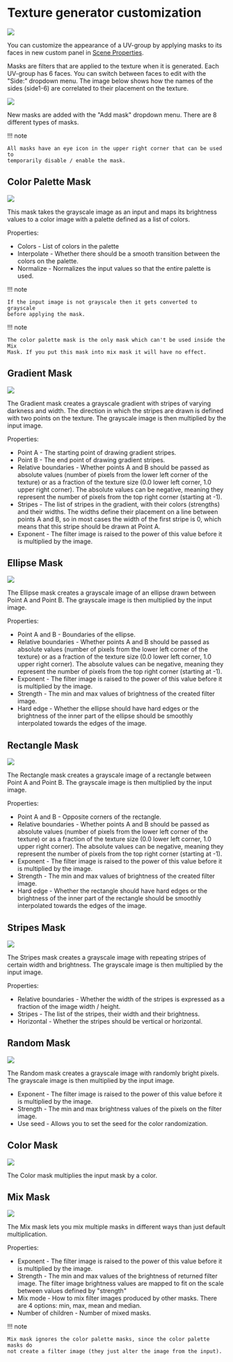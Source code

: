 # Texture generator customization

![](/mcblend/img/customized_uv_groups.png)

You can customize the appearance of a UV-group by applying masks to its faces
in new custom panel in [Scene Properties](/mcblend/gui/scene_properties/).

Masks are filters that are applied to the texture when it is generated.
Each UV-group has 6 faces. You can switch between faces to edit with the
"Side:" dropdown menu. The image below shows how the names of the
sides (side1-6) are correlated to their placement on the texture.

![](/mcblend/img/faces.png)

New masks are added with the "Add mask" dropdown menu. There are 8 different types
of masks.


!!! note

    All masks have an eye icon in the upper right corner that can be used to
    temporarily disable / enable the mask.

## Color Palette Mask
![](/mcblend/img/color_palette_mask.png)

This mask takes the grayscale image as an input and maps its brightness values
to a color image with a palette defined as a list of colors.

Properties:

- Colors - List of colors in the palette
- Interpolate - Whether there should be a smooth transition between the colors
    on the palette.
- Normalize - Normalizes the input values so that the entire palette is
    used.

!!! note

    If the input image is not grayscale then it gets converted to grayscale
    before applying the mask.

!!! note

    The color palette mask is the only mask which can't be used inside the Mix
    Mask. If you put this mask into mix mask it will have no effect.



## Gradient Mask
![](/mcblend/img/gradient_mask.png)

The Gradient mask creates a grayscale gradient with stripes of varying darkness
and width. The direction in which the stripes are drawn is defined with two
points on the texture. The grayscale image is then multiplied by the input image.

Properties:

- Point A - The starting point of drawing gradient stripes.
- Point B - The end point of drawing gradient stripes.
- Relative boundaries - Whether points A and B should be passed as absolute
    values (number of pixels from the lower left corner of the texture) or as a
    fraction of the texture size (0.0 lower left corner, 1.0 upper right corner).
    The absolute values can be negative, meaning they represent the number of
    pixels from the top right corner (starting at -1).
- Stripes - The list of stripes in the gradient, with their colors (strengths) and
    their widths. The widths define their placement on a line between points
    A and B, so in most cases the width of the first stripe is 0, which means
    that this stripe should be drawn at Point A.
- Exponent - The filter image is raised to the power of this value before it
    is multiplied by the image.
## Ellipse Mask
![](/mcblend/img/ellipse_mask.png)

The Ellipse mask creates a grayscale image of an ellipse drawn between Point A and
Point B. The grayscale image is then multiplied by the input image.

Properties:

- Point A and B - Boundaries of the ellipse.
- Relative boundaries - Whether points A and B should be passed as absolute
    values (number of pixels from the lower left corner of the texture) or as a
    fraction of the texture size (0.0 lower left corner, 1.0 upper right corner).
    The absolute values can be negative, meaning they represent the number of
    pixels from the top right corner (starting at -1).
- Exponent - The filter image is raised to the power of this value before it
    is multiplied by the image.
- Strength - The min and max values of brightness of the created filter image.
- Hard edge - Whether the ellipse should have hard edges or the brightness
    of the inner part of the ellipse should be smoothly interpolated towards 
    the edges of the image.



## Rectangle Mask
![](/mcblend/img/rectangle_mask.png)

The Rectangle mask creates a grayscale image of a rectangle between Point A and
Point B. The grayscale image is then multiplied by the input image.

Properties:

- Point A and B - Opposite corners of the rectangle.
- Relative boundaries - Whether points A and B should be passed as absolute
    values (number of pixels from the lower left corner of the texture) or as a
    fraction of the texture size (0.0 lower left corner, 1.0 upper right corner).
    The absolute values can be negative, meaning they represent the number of
    pixels from the top right corner (starting at -1).
- Exponent - The filter image is raised to the power of this value before it
    is multiplied by the image.
- Strength - The min and max values of brightness of the created filter image.
- Hard edge - Whether the rectangle should have hard edges or the brightness
    of the inner part of the rectangle should be smoothly interpolated towards 
    the edges of the image.




## Stripes Mask
![](/mcblend/img/stripes_mask.png)

The Stripes mask creates a grayscale image with repeating stripes of certain
width and brightness. The grayscale image is then multiplied by the input
image.

Properties:

- Relative boundaries - Whether the width of the stripes is expressed as a
    fraction of the image width / height.
- Stripes - The list of the stripes, their width and their brightness.
- Horizontal - Whether the stripes should be vertical or horizontal.




## Random Mask
![](/mcblend/img/random_mask.png)

The Random mask creates a grayscale image with randomly bright pixels. The
grayscale image is then multiplied by the input image.

- Exponent - The filter image is raised to the power of this value before it
    is multiplied by the image.
- Strength - The min and max brightness values of the pixels on the filter
    image.
- Use seed - Allows you to set the seed for the color randomization.



## Color Mask
![](/mcblend/img/color_mask.png)

The Color mask multiplies the input mask by a color.




## Mix Mask
![](/mcblend/img/mix_mask.png)

The Mix mask lets you mix multiple masks in different ways than just default
multiplication. 

Properties:

- Exponent - The filter image is raised to the power of this value before it
    is multiplied by the image.
- Strength - The min and max values of the brightness of returned filter image.
    The filter image brightness values are mapped to fit on the scale between
    values defined by "strength"
- Mix mode - How to mix filter images produced by other masks. There are 4
    options: min, max, mean and median.
- Number of children - Number of mixed masks.

!!! note

    Mix mask ignores the color palette masks, since the color palette masks do
    not create a filter image (they just alter the image from the input).